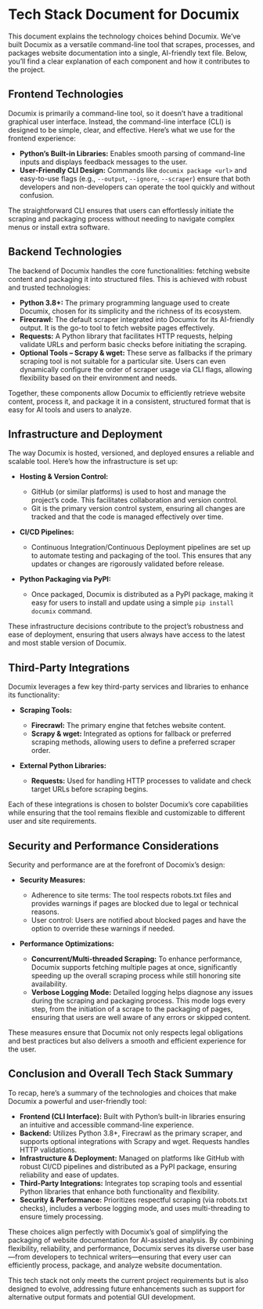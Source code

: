 # Tech Stack Document for Documix

This document explains the technology choices behind Documix. We’ve built Documix as a versatile command-line tool that scrapes, processes, and packages website documentation into a single, AI-friendly text file. Below, you’ll find a clear explanation of each component and how it contributes to the project.

## Frontend Technologies

Documix is primarily a command-line tool, so it doesn’t have a traditional graphical user interface. Instead, the command-line interface (CLI) is designed to be simple, clear, and effective. Here’s what we use for the frontend experience:

- **Python’s Built-in Libraries:** Enables smooth parsing of command-line inputs and displays feedback messages to the user.
- **User-Friendly CLI Design:** Commands like `documix package <url>` and easy-to-use flags (e.g., `--output`, `--ignore`, `--scraper`) ensure that both developers and non-developers can operate the tool quickly and without confusion.

The straightforward CLI ensures that users can effortlessly initiate the scraping and packaging process without needing to navigate complex menus or install extra software.

## Backend Technologies

The backend of Documix handles the core functionalities: fetching website content and packaging it into structured files. This is achieved with robust and trusted technologies:

- **Python 3.8+:** The primary programming language used to create Documix, chosen for its simplicity and the richness of its ecosystem.
- **Firecrawl:** The default scraper integrated into Documix for its AI-friendly output. It is the go-to tool to fetch website pages effectively.
- **Requests:** A Python library that facilitates HTTP requests, helping validate URLs and perform basic checks before initiating the scraping.
- **Optional Tools – Scrapy & wget:** These serve as fallbacks if the primary scraping tool is not suitable for a particular site. Users can even dynamically configure the order of scraper usage via CLI flags, allowing flexibility based on their environment and needs.

Together, these components allow Documix to efficiently retrieve website content, process it, and package it in a consistent, structured format that is easy for AI tools and users to analyze.

## Infrastructure and Deployment

The way Documix is hosted, versioned, and deployed ensures a reliable and scalable tool. Here’s how the infrastructure is set up:

- **Hosting & Version Control:**
  - GitHub (or similar platforms) is used to host and manage the project’s code. This facilitates collaboration and version control.
  - Git is the primary version control system, ensuring all changes are tracked and that the code is managed effectively over time.

- **CI/CD Pipelines:**
  - Continuous Integration/Continuous Deployment pipelines are set up to automate testing and packaging of the tool. This ensures that any updates or changes are rigorously validated before release.

- **Python Packaging via PyPI:**
  - Once packaged, Documix is distributed as a PyPI package, making it easy for users to install and update using a simple `pip install documix` command.

These infrastructure decisions contribute to the project’s robustness and ease of deployment, ensuring that users always have access to the latest and most stable version of Documix.

## Third-Party Integrations

Documix leverages a few key third-party services and libraries to enhance its functionality:

- **Scraping Tools:**
  - **Firecrawl:** The primary engine that fetches website content.
  - **Scrapy & wget:** Integrated as options for fallback or preferred scraping methods, allowing users to define a preferred scraper order.

- **External Python Libraries:**
  - **Requests:** Used for handling HTTP processes to validate and check target URLs before scraping begins.

Each of these integrations is chosen to bolster Documix’s core capabilities while ensuring that the tool remains flexible and customizable to different user and site requirements.

## Security and Performance Considerations

Security and performance are at the forefront of Docomix’s design:

- **Security Measures:**
  - Adherence to site terms: The tool respects robots.txt files and provides warnings if pages are blocked due to legal or technical reasons.
  - User control: Users are notified about blocked pages and have the option to override these warnings if needed.

- **Performance Optimizations:**
  - **Concurrent/Multi-threaded Scraping:** To enhance performance, Documix supports fetching multiple pages at once, significantly speeding up the overall scraping process while still honoring site availability.
  - **Verbose Logging Mode:** Detailed logging helps diagnose any issues during the scraping and packaging process. This mode logs every step, from the initiation of a scrape to the packaging of pages, ensuring that users are well aware of any errors or skipped content.

These measures ensure that Documix not only respects legal obligations and best practices but also delivers a smooth and efficient experience for the user.

## Conclusion and Overall Tech Stack Summary

To recap, here’s a summary of the technologies and choices that make Documix a powerful and user-friendly tool:

- **Frontend (CLI Interface):** Built with Python’s built-in libraries ensuring an intuitive and accessible command-line experience.
- **Backend:** Utilizes Python 3.8+, Firecrawl as the primary scraper, and supports optional integrations with Scrapy and wget. Requests handles HTTP validations.
- **Infrastructure & Deployment:** Managed on platforms like GitHub with robust CI/CD pipelines and distributed as a PyPI package, ensuring reliability and ease of updates.
- **Third-Party Integrations:** Integrates top scraping tools and essential Python libraries that enhance both functionality and flexibility.
- **Security & Performance:** Prioritizes respectful scraping (via robots.txt checks), includes a verbose logging mode, and uses multi-threading to ensure timely processing.

These choices align perfectly with Documix’s goal of simplifying the packaging of website documentation for AI-assisted analysis. By combining flexibility, reliability, and performance, Documix serves its diverse user base—from developers to technical writers—ensuring that every user can efficiently process, package, and analyze website documentation.

This tech stack not only meets the current project requirements but is also designed to evolve, addressing future enhancements such as support for alternative output formats and potential GUI development.